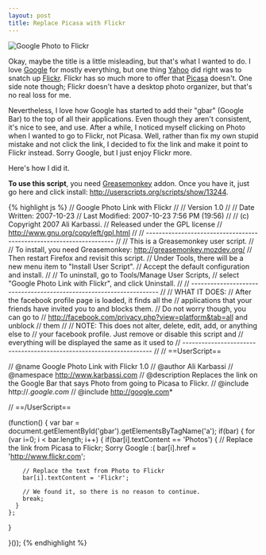 ```yaml
--- 
layout: post
title: Replace Picasa with Flickr
---
```

![Google Photo to Flickr](http://farm3.static.flickr.com/2175/1718251239_dbb09cf800_o.png)

Okay, maybe the title is a little misleading, but that's what I wanted to do. I love [Google](http://www.google.com) for mostly everything, but one thing [Yahoo](http://www.yahoo.com) did right was to snatch up [Flickr](http://www.flickr.com). Flickr has so much more to offer that [Picasa](http://picasaweb.google.com/) doesn't. One side note though; Flickr doesn't have a desktop photo organizer, but that's no real loss for me.

Nevertheless, I love how Google has started to add their "gbar" (Google Bar) to the top of all their applications. Even though they aren't consistent, it's nice to see, and use. After a while, I noticed myself clicking on Photo when I wanted to go to Flickr, not Picasa. Well, rather than fix my own stupid mistake and not click the link, I decided to fix the link and make it point to Flickr instead. Sorry Google, but I just enjoy Flickr more.

Here's how I did it.

**To use this script**, you need [Greasemonkey](https://addons.mozilla.org/en-US/firefox/addon/748) addon. Once you have it, just go here and click install: <http://userscripts.org/scripts/show/13244>.

{% highlight js %}
// Google Photo Link with Flickr
//
// Version 1.0
//
// Date Written: 2007-10-23
// Last Modified: 2007-10-23 7:56 PM (19:56)
//
// (c) Copyright 2007 Ali Karbassi.
// Released under the GPL license
// http://www.gnu.org/copyleft/gpl.html
//
// --------------------------------------------------------------------
//
// This is a Greasemonkey user script.
//
// To install, you need Greasemonkey: http://greasemonkey.mozdev.org/
// Then restart Firefox and revisit this script.
// Under Tools, there will be a new menu item to "Install User Script".
// Accept the default configuration and install.
//
// To uninstall, go to Tools/Manage User Scripts,
// select "Google Photo Link with Flickr", and click Uninstall.
//
// --------------------------------------------------------------------
//
// WHAT IT DOES:
// After the facebook profile page is loaded, it finds all the
// applications that your friends have invited you to and blocks them.
// Do not worry though, you can go to
// http://facebook.com/privacy.php?view=platform&tab=all and unblock
// them
//
// NOTE: This does not alter, delete, edit, add, or anything else to
//       your facebook profile. Just remove or disable this script and
//       everything will be displayed the same as it used to
// --------------------------------------------------------------------
//
// ==UserScript==

// @name        Google Photo Link with Flickr 1.0
// @author      Ali Karbassi
// @namespace   http://www.karbassi.com
// @description Replaces the link on the Google Bar that says Photo from going to Picasa to Flickr.
// @include     http://*.google.com*
// @include     http://google.com*

// ==/UserScript==

(function()
{
  var bar = document.getElementById('gbar').getElementsByTagName('a');
  if(bar)
  {
    for (var i=0; i < bar.length; i++)
    {
      if(bar[i].textContent == 'Photos')
      {
        // Replace the link from Picasa to Flickr; Sorry Google :(
        bar[i].href = 'http://www.flickr.com';

        // Replace the text from Photo to Flickr
        bar[i].textContent = 'Flickr';

        // We found it, so there is no reason to continue.
        break;
      }
    };
  }

}());
{% endhighlight %}
